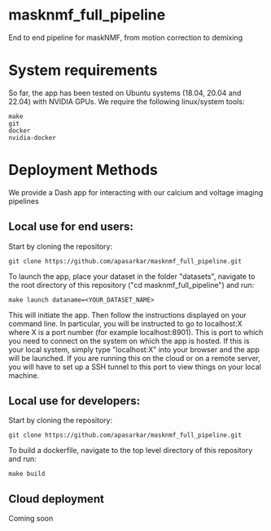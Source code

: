 # masknmf_full_pipeline
End to end pipeline for maskNMF, from motion correction to demixing

# System requirements
So far, the app has been tested on Ubuntu systems (18.04, 20.04 and 22.04) with NVIDIA GPUs. We require the following linux/system tools: 

```
make
git
docker
nvidia-docker
```

# Deployment Methods
We provide a Dash app for interacting with our calcium and voltage imaging pipelines


## Local use for end users:
Start by cloning the repository: 

```
git clone https://github.com/apasarkar/masknmf_full_pipeline.git
```
To launch the app, place your dataset in the folder "datasets", navigate to the root directory of this repository ("cd masknmf_full_pipeline") and run:

```
make launch dataname=<YOUR_DATASET_NAME>
```

This will initiate the app. Then follow the instructions displayed on your command line. In particular, you will be instructed to go to localhost:X where X is a port number (for example localhost:8901). This is port to which you need to connect on the system on which the app is hosted. If this is your local system, simply type "localhost:X" into your browser and the app will be launched. If you are running this on the cloud or on a remote server, you will have to set up a SSH tunnel to this port to view things on your local machine. 

## Local use for developers:
Start by cloning the repository: 

```
git clone https://github.com/apasarkar/masknmf_full_pipeline.git
```

To build a dockerfile, navigate to the top level directory of this repository and run:

```
make build
```


## Cloud deployment
Coming soon
